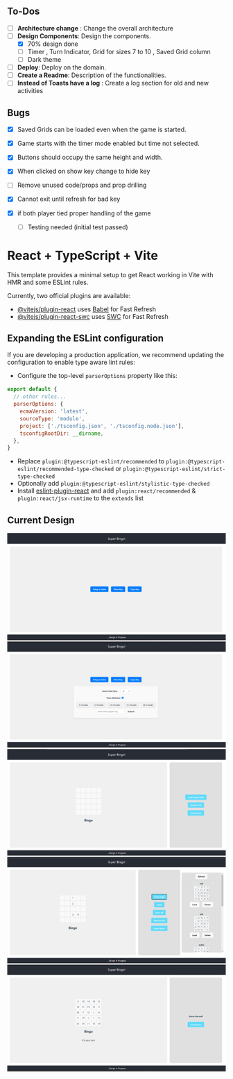 
## To-Dos
- [ ] **Architecture change** : Change the overall architecture
- [ ] **Design Components**: Design the components.
  - [x] 70% design done
  - [ ] Timer , Turn Indicator, Grid for sizes 7 to 10 , Saved Grid column
  - [ ] Dark theme
- [ ] **Deploy**: Deploy on the domain.
- [ ] **Create a Readme**: Description of the functionalities.
- [ ] **Instead of Toasts have a log** : Create a log section for old and new activities

## Bugs

- [x] Saved Grids can be loaded even when the game is started.
- [x] Game starts with the timer mode enabled but time not selected. 
- [x] Buttons should occupy the same height and width.
- [x] When clicked on show key change to hide key 
- [ ] Remove unused code/props and prop drilling
- [x] Cannot exit until refresh for bad key
- [x] if both player tied proper handling of the game 

  - [ ] Testing needed (initial test passed)

# React + TypeScript + Vite

This template provides a minimal setup to get React working in Vite with HMR and some ESLint rules.

Currently, two official plugins are available:

- [@vitejs/plugin-react](https://github.com/vitejs/vite-plugin-react/blob/main/packages/plugin-react/README.md) uses [Babel](https://babeljs.io/) for Fast Refresh
- [@vitejs/plugin-react-swc](https://github.com/vitejs/vite-plugin-react-swc) uses [SWC](https://swc.rs/) for Fast Refresh

## Expanding the ESLint configuration

If you are developing a production application, we recommend updating the configuration to enable type aware lint rules:

- Configure the top-level `parserOptions` property like this:

```js
export default {
  // other rules...
  parserOptions: {
    ecmaVersion: 'latest',
    sourceType: 'module',
    project: ['./tsconfig.json', './tsconfig.node.json'],
    tsconfigRootDir: __dirname,
  },
}
```

- Replace `plugin:@typescript-eslint/recommended` to `plugin:@typescript-eslint/recommended-type-checked` or `plugin:@typescript-eslint/strict-type-checked`
- Optionally add `plugin:@typescript-eslint/stylistic-type-checked`
- Install [eslint-plugin-react](https://github.com/jsx-eslint/eslint-plugin-react) and add `plugin:react/recommended` & `plugin:react/jsx-runtime` to the `extends` list

## Current Design
![alt text](images/1.png "Title")
![alt text](images/2.png "Options")
![alt text](images/3.png "Grid")
![alt text](images/4.png "Load saved grids")
![alt text](images/5.png "Game in session")

